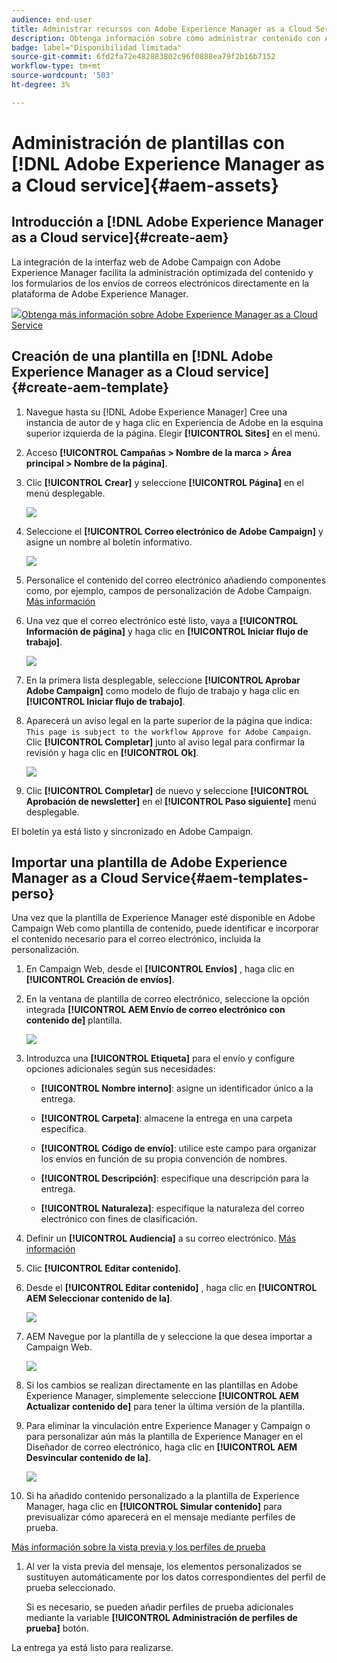 ```yaml
---
audience: end-user
title: Administrar recursos con Adobe Experience Manager as a Cloud Service
description: Obtenga información sobre cómo administrar contenido con Adobe Experience Manager as a Cloud Service
badge: label="Disponibilidad limitada"
source-git-commit: 6fd2fa72e482883802c96f0888ea79f2b16b7152
workflow-type: tm+mt
source-wordcount: '503'
ht-degree: 3%

---
```


# Administración de plantillas con [!DNL Adobe Experience Manager as a Cloud service]{#aem-assets}

## Introducción a [!DNL Adobe Experience Manager as a Cloud service]{#create-aem}

La integración de la interfaz web de Adobe Campaign con Adobe Experience Manager facilita la administración optimizada del contenido y los formularios de los envíos de correos electrónicos directamente en la plataforma de Adobe Experience Manager.

![](assets/do-not-localize/book.png)[Obtenga más información sobre Adobe Experience Manager as a Cloud Service](https://experienceleague.adobe.com/docs/experience-manager-cloud-service/content/sites/authoring/getting-started/quick-start.html?lang=en)

## Creación de una plantilla en [!DNL Adobe Experience Manager as a Cloud service]{#create-aem-template}

1. Navegue hasta su [!DNL Adobe Experience Manager] Cree una instancia de autor de y haga clic en Experiencia de Adobe en la esquina superior izquierda de la página. Elegir **[!UICONTROL Sites]** en el menú.

1. Acceso **[!UICONTROL Campañas > Nombre de la marca > Área principal > Nombre de la página]**.

1. Clic **[!UICONTROL Crear]** y seleccione **[!UICONTROL Página]** en el menú desplegable.

   ![](assets/aem_1.png)

1. Seleccione el **[!UICONTROL Correo electrónico de Adobe Campaign]** y asigne un nombre al boletín informativo.

   ![](assets/aem_2.png)

1. Personalice el contenido del correo electrónico añadiendo componentes como, por ejemplo, campos de personalización de Adobe Campaign. [Más información](https://experienceleague.adobe.com/docs/experience-manager-65/content/sites/authoring/aem-adobe-campaign/campaign.html?lang=en#editing-email-content)

1. Una vez que el correo electrónico esté listo, vaya a **[!UICONTROL Información de página]** y haga clic en **[!UICONTROL Iniciar flujo de trabajo]**.

   ![](assets/aem_3.png)

1. En la primera lista desplegable, seleccione **[!UICONTROL Aprobar Adobe Campaign]** como modelo de flujo de trabajo y haga clic en **[!UICONTROL Iniciar flujo de trabajo]**.

1. Aparecerá un aviso legal en la parte superior de la página que indica: `This page is subject to the workflow Approve for Adobe Campaign`. Clic **[!UICONTROL Completar]** junto al aviso legal para confirmar la revisión y haga clic en **[!UICONTROL Ok]**.

   ![](assets/aem_4.png)

1. Clic **[!UICONTROL Completar]** de nuevo y seleccione **[!UICONTROL Aprobación de newsletter]** en el **[!UICONTROL Paso siguiente]** menú desplegable.

El boletín ya está listo y sincronizado en Adobe Campaign.

## Importar una plantilla de Adobe Experience Manager as a Cloud Service{#aem-templates-perso}

Una vez que la plantilla de Experience Manager esté disponible en Adobe Campaign Web como plantilla de contenido, puede identificar e incorporar el contenido necesario para el correo electrónico, incluida la personalización.

1. En Campaign Web, desde el **[!UICONTROL Envíos]** , haga clic en **[!UICONTROL Creación de envíos]**.

1. En la ventana de plantilla de correo electrónico, seleccione la opción integrada **[!UICONTROL AEM Envío de correo electrónico con contenido de]** plantilla.

   ![](assets/aem_5.png)

1. Introduzca una **[!UICONTROL Etiqueta]** para el envío y configure opciones adicionales según sus necesidades:

   * **[!UICONTROL Nombre interno]**: asigne un identificador único a la entrega.

   * **[!UICONTROL Carpeta]**: almacene la entrega en una carpeta específica.

   * **[!UICONTROL Código de envío]**: utilice este campo para organizar los envíos en función de su propia convención de nombres.

   * **[!UICONTROL Descripción]**: especifique una descripción para la entrega.

   * **[!UICONTROL Naturaleza]**: especifique la naturaleza del correo electrónico con fines de clasificación.

1. Definir un **[!UICONTROL Audiencia]** a su correo electrónico. [Más información](../email/create-email.md#define-audience)

1. Clic **[!UICONTROL Editar contenido]**.

1. Desde el **[!UICONTROL Editar contenido]** , haga clic en **[!UICONTROL AEM Seleccionar contenido de la]**.

   ![](assets/aem_6.png)

1. AEM Navegue por la plantilla de y seleccione la que desea importar a Campaign Web.

   ![](assets/aem_8.png)

1. Si los cambios se realizan directamente en las plantillas en Adobe Experience Manager, simplemente seleccione **[!UICONTROL AEM Actualizar contenido de]** para tener la última versión de la plantilla.

1. Para eliminar la vinculación entre Experience Manager y Campaign o para personalizar aún más la plantilla de Experience Manager en el Diseñador de correo electrónico, haga clic en **[!UICONTROL AEM Desvincular contenido de la]**.

   ![](assets/aem_9.png)

1. Si ha añadido contenido personalizado a la plantilla de Experience Manager, haga clic en **[!UICONTROL Simular contenido]** para previsualizar cómo aparecerá en el mensaje mediante perfiles de prueba.

[Más información sobre la vista previa y los perfiles de prueba](../preview-test/preview-content.md)

1. Al ver la vista previa del mensaje, los elementos personalizados se sustituyen automáticamente por los datos correspondientes del perfil de prueba seleccionado.

   Si es necesario, se pueden añadir perfiles de prueba adicionales mediante la variable **[!UICONTROL Administración de perfiles de prueba]** botón.

La entrega ya está listo para realizarse.
